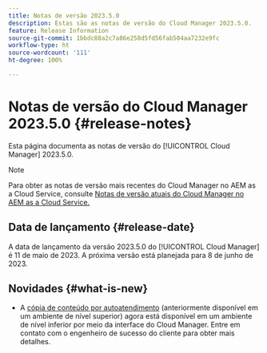```yaml
---
title: Notas de versão 2023.5.0
description: Estas são as notas de versão do Cloud Manager 2023.5.0.
feature: Release Information
source-git-commit: 1bbdc88a2c7a86e258d5fd56fab504aa7232e9fc
workflow-type: ht
source-wordcount: '111'
ht-degree: 100%

---
```



# Notas de versão do Cloud Manager 2023.5.0 {#release-notes}

Esta página documenta as notas de versão do [!UICONTROL Cloud Manager] 2023.5.0.

>[!NOTE]
>
>Para obter as notas de versão mais recentes do Cloud Manager no AEM as a Cloud Service, consulte [Notas de versão atuais do Cloud Manager no AEM as a Cloud Service.](https://experienceleague.adobe.com/docs/experience-manager-cloud-service/content/implementing/using-cloud-manager/release-notes-cloud-manager/release-notes-cm-current.html?lang=pt-BR)

## Data de lançamento {#release-date}

A data de lançamento da versão 2023.5.0 do [!UICONTROL Cloud Manager] é 11 de maio de 2023. A próxima versão está planejada para 8 de junho de 2023.

## Novidades {#what-is-new}

* A [cópia de conteúdo por autoatendimento](/help/using/content-copy.md) (anteriormente disponível em um ambiente de nível superior) agora está disponível em um ambiente de nível inferior por meio da interface do Cloud Manager. Entre em contato com o engenheiro de sucesso do cliente para obter mais detalhes.
